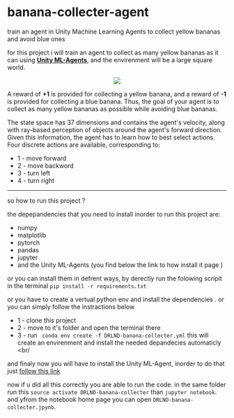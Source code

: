 # banana-collecter-agent
train an agent in Unity Machine Learning Agents to collect yellow bananas and avoid blue ones

for this project i will train an agent to collect as many yellow bananas as it can using [**Unity ML-Agents**](https://github.com/Unity-Technologies/ml-agents), and the envirenment will be a large square world.

<p align="center">
  <img src="https://video.udacity-data.com/topher/2018/June/5b1ab4b0_banana/banana.gif"/>
</p>

A reward of **+1** is provided for collecting a yellow banana, and a reward of **-1** is provided for collecting a blue banana. Thus, the goal of your agent is to collect as many yellow bananas as possible while avoiding blue bananas.

The state space has 37 dimensions and contains the agent's velocity, along with ray-based perception of objects around the agent's forward direction. Given this information, the agent has to learn how to best select actions. Four discrete actions are available, corresponding to:
 - 1 - move forward 
 - 2 - move backword
 - 3 - turn left 
 - 4 - turn right

---
so how to run this project ?

the depepandencies that you need to install inorder to run this project are:

  - numpy
  - matplotlib
  - pytorch
  - pandas
  - jupyter
  - and the Unity ML-Agents (you find below the link to how install it page ) 

or you can install them in defrent ways, by derectly run the folowing scripit in the terminal ` pip install -r requirements.txt `

or you have to create a vertual python env and  install the dependencies . or you can simply follow the instractions below
 - 1 - clone this project 
 - 2 - move to it's folder and open the terminal there 
 - 3 - run `  conda env create -f DRLND-banana-collecter.yml ` this will create an envirenment and install the needed depandecies automaticly <br/


 and finaly now you will have to install the Unity ML-Agent, inorder to do that just [follow this link](https://github.com/Unity-Technologies/ml-agents/blob/master/docs/Installation.md) <br/>

now if u did all this correctly you are able to run the code. in the same folder run this ` source activate DRLND-banana-collecter ` than `jupyter notebook`. and yfrom the notebook home page you can open `DRLND-banana-collecter.jpynb`.

